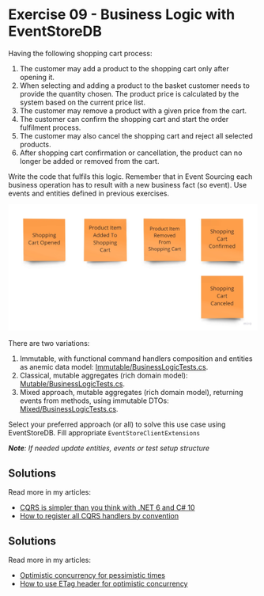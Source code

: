 # Exercise 09 - Business Logic with EventStoreDB

Having the following shopping cart process:
1. The customer may add a product to the shopping cart only after opening it.
2. When selecting and adding a product to the basket customer needs to provide the quantity chosen. The product price is calculated by the system based on the current price list.
3. The customer may remove a product with a given price from the cart.
4. The customer can confirm the shopping cart and start the order fulfilment process.
5. The customer may also cancel the shopping cart and reject all selected products.
6. After shopping cart confirmation or cancellation, the product can no longer be added or removed from the cart.

Write the code that fulfils this logic. Remember that in Event Sourcing each business operation has to result with a new business fact (so event). Use events and entities defined in previous exercises.

![events](./assets/events.jpg)

There are two variations:
1. Immutable, with functional command handlers composition and entities as anemic data model: [Immutable/BusinessLogicTests.cs](./Immutable/BusinessLogicTests.cs).
2. Classical, mutable aggregates (rich domain model): [Mutable/BusinessLogicTests.cs](./Mutable/BusinessLogicTests.cs).
3. Mixed approach, mutable aggregates (rich domain model), returning events from methods, using immutable DTOs: [Mixed/BusinessLogicTests.cs](./Mixed/BusinessLogicTests.cs).

Select your preferred approach (or all) to solve this use case using EventStoreDB. Fill appropriate `EventStoreClientExtensions`

_**Note**: If needed update entities, events or test setup structure_

## Solutions

Read more in my articles:
- [CQRS is simpler than you think with .NET 6 and C# 10](https://event-driven.io/en/cqrs_is_simpler_than_you_think_with_net6/?utm_source=event_sourcing_net_workshop)
- [How to register all CQRS handlers by convention](https://event-driven.io/en/how_to_register_all_mediatr_handlers_by_convention?utm_source=event_sourcing_net_workshop)

## Solutions

Read more in my articles:
- [Optimistic concurrency for pessimistic times](https://event-driven.io/en/optimistic_concurrency_for_pessimistic_times/?utm_source=event_sourcing_net_workshop)
- [How to use ETag header for optimistic concurrency](https://event-driven.io/en/how_to_use_etag_header_for_optimistic_concurrency/?utm_source=event_sourcing_net_workshop)
